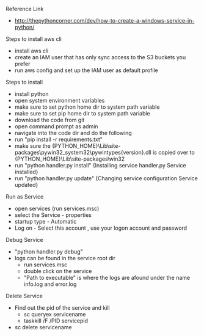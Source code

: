 Reference Link
 * http://thepythoncorner.com/dev/how-to-create-a-windows-service-in-python/

Steps to install aws cli
* install aws cli
* create an IAM user that has only sync access to the S3 buckets you prefer
* run aws config and set up the IAM user as default profile

Steps to install
* install python
* open system environment variables
* make sure to set python home dir to system path variable
* make sure to set pip home dir to system path variable
* download the code from git 
* open command prompt as admin
* navigate into the code dir and do the following
* run "pip install -r requirements.txt"
* make sure the {PYTHON_HOME}\Lib\site-packages\pywin32_system32\pywintypes{version}.dll
  is copied over to {PYTHON_HOME}\Lib\site-packages\win32
* run "python handler.py install" {Installing service handler.py Service installed}
* run "python handler.py update" {Changing service configuration Service updated}

Run as Service
* open services (run services.msc)
* select the Service - properties
* startup type - Automatic
* Log on - Select this account , use your logon account and password

Debug Service 
* "python handler.py debug"
* logs can be found in the service root dir 
  * run services.msc
  * double click on the service
  * "Path to executable" is where the logs are afound under 
    the name info.log and error.log

Delete Service
* Find out the pid of the service and kill
  * sc queryex servicename
  * taskkill /F /PID servicepid
* sc delete servicename